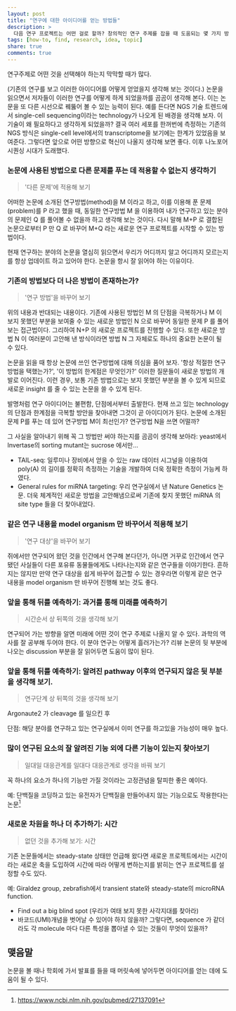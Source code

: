 ```yaml
---
layout: post
title: "연구에 대한 아이디어를 얻는 방법들"
description: >
  다음 연구 프로젝트는 어떤 걸로 할까? 창의적인 연구 주제를 잡을 때 도움되는 몇 가지 방법을 소개합니다.
tags: [how-to, find, research, idea, topic]
share: true
comments: true
---
```


연구주제로 어떤 것을 선택해야 하는지 막막할 때가 많다.

(기존의 연구를 보고 이러한 아이디어를 어떻게 얻었을지 생각해 보는 것이다.)
논문을 읽으면서 저자들이 이러한 연구를 어떻게 하게 되었을까를 곰곰이 생각해 본다. 이는 논문을 또 다른 시선으로 꿰뚫어
볼 수 있는 능력이 된다. 예를 든다면 NGS 기술 트렌드에서 single-cell sequencing이라는 technology가 나오게 된 배경을
생각해 보자. 이 기술이 왜 필요하다고 생각하게 되었을까? 결국 여러 세포를 한꺼번에 측정하는 기존의 NGS 방식은 single-cell
level에서의 transcriptome을 보기에는 한계가 있었음을 보여준다. 그렇다면 앞으로 어떤 방향으로 혁신이 나올지 생각해 보면
좋다. 이후 나노포어 시퀀싱 시대가 도래했다.

### 논문에 사용된 방법으로 다른 문제를 푸는 데 적용할 수 없는지 생각하기

> '다른 문제'에 적용해 보기

어떠한 논문에 소개된 연구방법(method)을 M 이라고 하고, 이를 이용해 푼 문제(problem)를 P 라고 했을 때, 동일한 연구방법 M
을 이용하여 내가 연구하고 있는 분야의 문제인 Q 를 풀어볼 수 없을까 하고 생각해 보는 것이다. 다시 말해 M+P 로 결합된
논문으로부터 P 만 Q 로 바꾸어 M+Q 라는 새로운 연구 프로젝트를 시작할 수 있는 방법이다.

현재 연구하는 분야의 논문을 열심히 읽으면서 우리가 어디까지 알고 어디까지 모르는지를 항상 업데이트 하고 있어야 한다.
논문을 항시 잘 읽어야 하는 이유이다.

### 기존의 방법보다 더 나은 방법이 존재하는가?

> '연구 방법'을 바꾸어 보기

위의 내용과 반대되는 내용이다. 기존에 사용된 방법인 M 의 단점을 극복하거나 M 이 보지 못했던 부분을 보여줄 수 있는 새로운
방법인 N 으로 바꾸어 동일한 문제 P 를 풀어보는 접근법이다. 그리하여 N+P 의 새로운 프로젝트를 진행할 수 있다. 또한 새로운
방법 N 이 여러분이 고안해 낸 방식이라면 방법 N 그 자체로도 하나의 중요한 논문이 될 수 있다.

논문을 읽을 때 항상 논문에 쓰인 연구방법에 대해 의심을 품어 보자. '항상 적절한 연구방법을 택했는가?',
'이 방법의 한계점은 무엇인가?' 이러한 질문들이 새로운 방법의 개발로 이어진다. 이런 경우, 보통 기존 방법으로는 보지
못했던 부분을 볼 수 있게 되므로 새로운 insight 를 줄 수 있는 논문을 쓸 수 있게 된다.

발명처럼 연구 아이디어는 불편함, 단점에서부터 출발한다. 현재 쓰고 있는 technology의 단점과 한계점을 극복할 방안을
찾아내면 그것이 곧 아이디어가 된다. 논문에 소개된 문제 P를 푸는 데 있어 연구방법 M이 최선인가? 연구방법 N을 쓰면 어떨까?

그 사실을 알아내기 위해 꼭 그 방법만 써야 하는지를 곰곰이 생각해 보아라: yeast에서 Invertase의 sorting mutant는 sucrose
에서만...

* TAIL-seq: 일루미나 장비에서 얻을 수 있는 raw 데이터 시그널을 이용하여 poly(A) 의 길이를 정확히 측정하는 기술을
  개발하여 더욱 정확한 측정이 가능케 하였다.
* General rules for miRNA targeting: 우리 연구실에서 낸 Nature Genetics 논문. 더욱 체계적인 새로운 방법을 고안해냄으로써
  기존에 찾지 못했던 miRNA 의 site type 들을 더 찾아내었다.

### 같은 연구 내용을 model organism 만 바꾸어서 적용해 보기

> '연구 대상'을 바꾸어 보기

쥐에서만 연구되어 왔던 것을 인간에서 연구해 본다던가, 아니면 거꾸로 인간에서 연구됐던 사실들이 다른 포유류 동물들에게도
나타나는지와 같은 연구들을 이야기한다. 흔하지는 않지만 만약 연구 대상을 쉽게 바꾸어 접근할 수 있는 경우라면 이렇게 같은
연구 내용을 model organism 만 바꾸어 진행해 보는 것도 좋다.

### 앞을 통해 뒤를 예측하기: 과거를 통해 미래를 예측하기

> 시간순서 상 뒤쪽의 것을 생각해 보기

연구되어 가는 방향을 알면 미래에 어떤 것이 연구 주제로 나올지 알 수 있다. 과학의 역사를 잘 공부해 두어야 한다. 이 분야
연구는 어떻게 흘러가는가? 리뷰 논문의 뒷 부분에 나오는 discussion 부분을 잘 읽어두면 도움이 많이 된다.

### 앞을 통해 뒤를 예측하기: 알려진 pathway 이후의 연구되지 않은 뒷 부분을 생각해 보기.

> 연구단계 상 뒤쪽의 것을 생각해 보기

Argonaute2 가 cleavage 를 일으킨 후

단점: 해당 분야를 연구하고 있는 연구실에서 이미 연구를 하고있을 가능성이 매우 높다.

### 많이 연구된 요소의 잘 알려진 기능 외에 다른 기능이 있는지 찾아보기

> 일대일 대응관계를 일대다 대응관계로 생각을 바꿔 보기

꼭 하나의 요소가 하나의 기능만 가질 것이라는 고정관념을 탈피한 좋은 예이다.

예: 단백질을 코딩하고 있는 유전자가 단백질을 만들어내지 않는 기능으로도 작용한다는 논문[^1]

[^1]: https://www.ncbi.nlm.nih.gov/pubmed/27137091

### 새로운 차원을 하나 더 추가하기: 시간

> 없던 것을 추가해 보기: 시간

기존 논문들에서는 steady-state 상태만 언급해 왔다면 새로운 프로젝트에서는 시간이라는 새로운 축을 도입하여 시간에 따라
어떻게 변하는지를 밝히는 연구 프로젝트를 설정할 수도 있다.

예: Giraldez group, zebrafish에서 transient state와 steady-state의 microRNA function.

* Find out a big blind spot (우리가 여태 보지 못한 사각지대를 찾아라)
* 바코드(UMI)개념을 벗어날 수 있어야 하지 않을까? 그렇다면, sequence 가 같더라도 각 molecule 마다 다른 특성을 뽑아낼 수
있는 것들이 무엇이 있을까?
 

## 맺음말

논문을 볼 때나 학회에 가서 발표를 들을 때 머릿속에 넣어두면 아이디어를 얻는 데에 도움이 될 수 있다.

